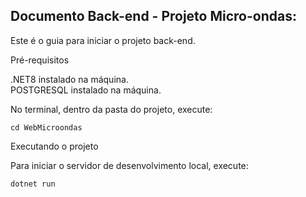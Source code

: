 ## Documento Back-end - Projeto Micro-ondas:  

Este é o guia para iniciar o projeto back-end.  

Pré-requisitos  

.NET8 instalado na máquina.  
POSTGRESQL instalado na máquina.  

No terminal, dentro da pasta do projeto, execute:
```terminal
cd WebMicroondas
```
Executando o projeto

Para iniciar o servidor de desenvolvimento local, execute:
```terminal
dotnet run
```
